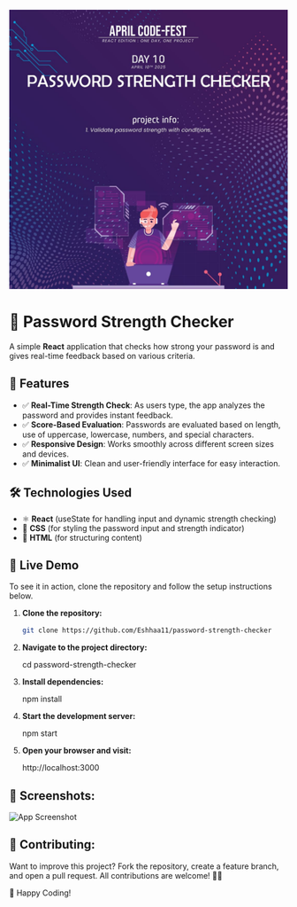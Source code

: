 ![App Screenshot](src/assets/password.jpg)

# 🔐 Password Strength Checker

A simple **React** application that checks how strong your password is and gives real-time feedback based on various criteria.

## 📌 Features
- ✅ **Real-Time Strength Check**: As users type, the app analyzes the password and provides instant feedback.
- ✅ **Score-Based Evaluation**: Passwords are evaluated based on length, use of uppercase, lowercase, numbers, and special characters.
- ✅ **Responsive Design**: Works smoothly across different screen sizes and devices.
- ✅ **Minimalist UI**: Clean and user-friendly interface for easy interaction.

## 🛠️ Technologies Used
- ⚛️ **React** (useState for handling input and dynamic strength checking)
- 🎨 **CSS** (for styling the password input and strength indicator)
- 📄 **HTML** (for structuring content)

## 🚀 Live Demo
To see it in action, clone the repository and follow the setup instructions below.

1. **Clone the repository:**

   ```bash
   git clone https://github.com/Eshhaa11/password-strength-checker
   
   
2. **Navigate to the project directory:**

   cd password-strength-checker

3. **Install dependencies:**

   npm install

4. **Start the development server:**

   npm start

5. **Open your browser and visit:**

   http://localhost:3000

 ## 🎨 Screenshots:
 ![App Screenshot](src/assets/image.png)

 ## 🤝 Contributing:
 Want to improve this project? Fork the repository, create a feature branch, and open a pull request. All contributions are welcome! 🚀✨

 🎉 Happy Coding!


